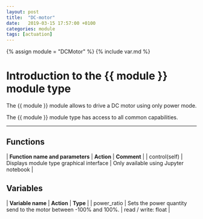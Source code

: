 ```yaml
---
layout: post
title:  "DC-motor"
date:   2019-03-15 17:57:00 +0100
categories: module
tags: [actuation]
---
```

{% assign module = "DCMotor" %}
{% include var.md %}

# Introduction to the {{ module }} module type

The {{ module }} module allows to drive a DC motor using only power mode.

The {{ module }} module type has access to all common capabilities.

----

## Functions

| **Function name and parameters** | **Action** | **Comment** |
| control(self) | Displays module type graphical interface | Only available using Jupyter notebook |

## Variables

| **Variable name** | **Action** | **Type** |
| power_ratio | Sets the power quantity send to the motor between -100% and 100%. | read / write: float |

